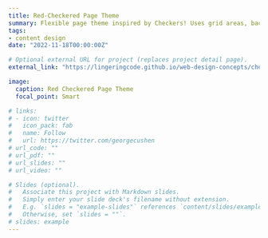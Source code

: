 ```yaml
---
title: Red-Checkered Page Theme
summary: Flexible page theme inspired by Checkers! Uses grid areas, background-image placement, and color and typography.
tags:
- content design
date: "2022-11-18T00:00:00Z"

# Optional external URL for project (replaces project detail page).
external_link: "https://lingeringcode.github.io/web-design-concepts/checkered/"

image:
  caption: Red Checkered Page Theme
  focal_point: Smart

# links:
# - icon: twitter
#   icon_pack: fab
#   name: Follow
#   url: https://twitter.com/georgecushen
# url_code: ""
# url_pdf: ""
# url_slides: ""
# url_video: ""

# Slides (optional).
#   Associate this project with Markdown slides.
#   Simply enter your slide deck's filename without extension.
#   E.g. `slides = "example-slides"` references `content/slides/example-slides.md`.
#   Otherwise, set `slides = ""`.
# slides: example
---
```

